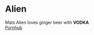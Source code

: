 # Alien
Mats Alien
loves ginger beer
with **VODKA**
<br>[Pornhub](http://www.beingjewish.com/wp-content/uploads/2017/12/need-jesus-540x283.jpg)<br>

